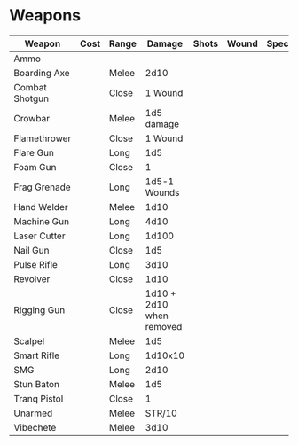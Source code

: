 # Weapons

| Weapon         | Cost | Range | Damage                   | Shots | Wound | Special |
| -------------- | ---- | ----- | ------------------------ | ----- | ----- | ------- |
| Ammo           |      |       |                          |       |       |         |
| Boarding Axe   |      | Melee | 2d10                     |       |       |         |
| Combat Shotgun |      | Close | 1 Wound                  |       |       |         |
| Crowbar        |      | Melee | 1d5 damage               |       |       |         |
| Flamethrower   |      | Close | 1 Wound                  |       |       |         |
| Flare Gun      |      | Long  | 1d5                      |       |       |         |
| Foam Gun       |      | Close | 1                        |       |       |         |
| Frag Grenade   |      | Long  | 1d5-1 Wounds             |       |       |         |
| Hand Welder    |      | Melee | 1d10                     |       |       |         |
| Machine Gun    |      | Long  | 4d10                     |       |       |         |
| Laser Cutter   |      | Long  | 1d100                    |       |       |         |
| Nail Gun       |      | Close | 1d5                      |       |       |         |
| Pulse Rifle    |      | Long  | 3d10                     |       |       |         |
| Revolver       |      | Close | 1d10                     |       |       |         |
| Rigging Gun    |      | Close | 1d10 + 2d10 when removed |       |       |         |
| Scalpel        |      | Melee | 1d5                      |       |       |         |
| Smart Rifle    |      | Long  | 1d10x10                  |       |       |         |
| SMG            |      | Long  | 2d10                     |       |       |         |
| Stun Baton     |      | Melee | 1d5                      |       |       |         |
| Tranq Pistol   |      | Close | 1                        |       |       |         |
| Unarmed        |      | Melee | STR/10                   |       |       |         |
| Vibechete      |      | Melee | 3d10                     |       |       |         |
